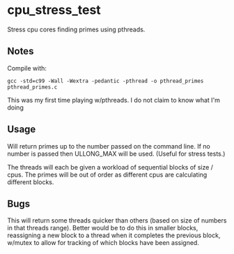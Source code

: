 # cpu_stress_test
Stress cpu cores finding primes using pthreads.

## Notes
Compile with:
 
    gcc -std=c99 -Wall -Wextra -pedantic -pthread -o pthread_primes pthread_primes.c

This was my first time playing w/pthreads. I do not claim to know what I'm doing

## Usage
Will return primes up to the number passed on the command line. If no number is passed then ULLONG_MAX will be used. (Useful for stress tests.) 

The threads will each be given a workload of sequential blocks of size / cpus.
The primes will be out of order as different cpus are calculating different blocks.

## Bugs
This will return some threads quicker than others (based on size of numbers in that threads range).
Better would be to do this in smaller blocks, reassigning a new block to a thread when it completes the previous block, w/mutex to allow for tracking of which blocks have been assigned.
